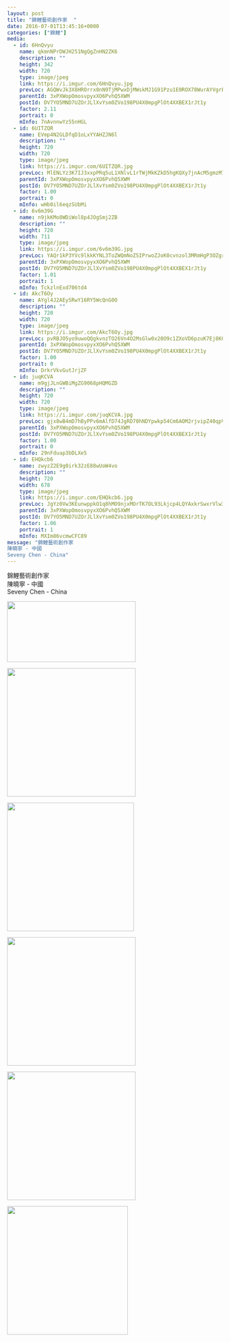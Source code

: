 ```yaml
---
layout: post
title: "錦鯉藝術創作家  " 
date: 2016-07-01T13:45:16+0000 
categories: ["錦鯉"] 
media:
  - id: 6HnQvyu
    name: qkmnNPrDWJH251NgQgZnHN2ZK6
    description: ""   
    height: 342
    width: 720
    type: image/jpeg
    link: https://i.imgur.com/6HnQvyu.jpg
    prevLoc: AGQWvJk3X8HROrrx0nN9TjMPwxDjMWskMJ1G91Pzu1E0ROX78WurAYVgrBrMiLXW9E4AwgIDZk6g5PW7Sy36AZ4BBKuEGLEok2yAu6w112xGA7HKG82JLg8gtrR49p207BH3kzKBo1JrHxq6NOl3GXtAjMQjE5LGs186PANNjrHNgD2Kk33jSvLk0XvY2nfx22pLyBvQhBJq56pKQXuDmYGjRm3JI8GyP33OEnswqYNX8Bm5fmZPKpgPqMc5Q8DzkrvX
    parentId: 3xPXWopOmosvpyxXO6PvhQ5XWM
    postId: DV7YO5MND7UZOrJLlXvYsm0ZVo198PU4X0mpgPlOt4XXBEX1rJt1y
    factor: 2.11
    portrait: 0
    mInfo: 7nAvnnwYz55nHGL
  - id: 6UITZQR
    name: EVmp4N2GLDfqD1oLxYYAHZJN6l
    description: ""   
    height: 720
    width: 720
    type: image/jpeg
    link: https://i.imgur.com/6UITZQR.jpg
    prevLoc: MlENLYz3K7IJ3xxpPRq5uL1XNlvL1rTWjMkKZkD5hgKQXy7jnAcM5gmzM7MDcg2LYGk2G2HyNY0K5EYQS5G8A3PkDXizlBkZx33mfA4Q7r7mnOf2zzjplLVRCOVVrPoq3NSRWrOj58xYspG0J5ZyynUJ7jRL1xoBHXgOWozZo1TmZoER6qVZFBkEXy8gzKImwEkZW3jzckL2vzLYZpHRJ2jxMwnxh0Eq80xVZ8UM259lGDRgt4KGoY
    parentId: 3xPXWopOmosvpyxXO6PvhQ5XWM
    postId: DV7YO5MND7UZOrJLlXvYsm0ZVo198PU4X0mpgPlOt4XXBEX1rJt1y
    factor: 1.00
    portrait: 0
    mInfo: wHb0il6eqzSUbMi
  - id: 6v6m39G
    name: n9jkKMo8WDiWol8p4JOgSmj2ZB
    description: ""   
    height: 720
    width: 711
    type: image/jpeg
    link: https://i.imgur.com/6v6m39G.jpg
    prevLoc: YAQr1kP3YVc9lkkKYNL3ToZWQmNoZ5IPrwoZJoK0cvnzol3MRmHgP3OZgrgLTPGLRq07M4uWMK85mzVQf8DvNmo80Mfor7KKzKYluLD33gZoOvH9rKWKQQ3LtQooVN5oPDhN6AoN0DJvukN7NZMvq3CxwXBGZP55U4Pr9BKKV1S7gxm2q55JT75pBN7G21TjMX3DGQ8GIQWZ8PWKx0cj2WBrxMGmSml9GmoJEzs0XL22OggPhYq30Gm3E6C4Xr8NrP98
    parentId: 3xPXWopOmosvpyxXO6PvhQ5XWM
    postId: DV7YO5MND7UZOrJLlXvYsm0ZVo198PU4X0mpgPlOt4XXBEX1rJt1y
    factor: 1.01
    portrait: 1
    mInfo: TckzlnExd706td4
  - id: AkcT6Oy
    name: AYgl4J2AEySRwY16RY5WcQnG0O
    description: ""   
    height: 720
    width: 720
    type: image/jpeg
    link: https://i.imgur.com/AkcT6Oy.jpg
    prevLoc: pvRBJO5yo9uwoQQgkvnzTO26Vn4O2MsGlw0x20O9c1ZXoVD6pzuK7Ej8K0KDczko0NlngQFKRy83MAlLSkwDQYZEMQsm94oJ06PQI4ENN8R0wDSroQ1kW8pzUQPozy7p2jtR293Bm8qGSkAYM6vPRjIoX9nWY0x3cmw0zZ88ODH72RVY5119T9xjM791JQCJjzXvDDR8H1jKyzwQqoTAwMnGKk5Ah1gr2zKVJnfkWBByOz3wHqWBRmwB2yIwOpn0mpzr
    parentId: 3xPXWopOmosvpyxXO6PvhQ5XWM
    postId: DV7YO5MND7UZOrJLlXvYsm0ZVo198PU4X0mpgPlOt4XXBEX1rJt1y
    factor: 1.00
    portrait: 0
    mInfo: DrkrVkvGutJrjZF
  - id: juqKCVA
    name: m9gjJLnGWBiMgZG9068pHQMGZD
    description: ""   
    height: 720
    width: 720
    type: image/jpeg
    link: https://i.imgur.com/juqKCVA.jpg
    prevLoc: gjx8wB4mD7hByPPv6mAlfD74JgRD70hNDYpwkp54Cm6AOM2rjvipZ40qpVpWhRyQMV0L24sOLNJz1K3GiPnqm2R99oFp14Rv6YE1S71ooDZn3DTVQKZv40G9HQwr3AywJDcpxQYEjXj4u6po7xvkW0cpgXP6g1W5Tq6QxOGGmyuXzKRwrZZGSBW5pnB1jWtWpokRBJRRhPKZmjW23OCygGomOA1EtQMv9oZlvBiWmDzOMjpPTmk5Wj35p2cQJxZy1gDR
    parentId: 3xPXWopOmosvpyxXO6PvhQ5XWM
    postId: DV7YO5MND7UZOrJLlXvYsm0ZVo198PU4X0mpgPlOt4XXBEX1rJt1y
    factor: 1.00
    portrait: 0
    mInfo: 29nFduap3bDLXe5
  - id: EHQkcb6
    name: zwyzZ2E9g0irk32zE88wUoW4vo
    description: ""   
    height: 720
    width: 678
    type: image/jpeg
    link: https://i.imgur.com/EHQkcb6.jpg
    prevLoc: JgYz0Vw3KEunwppkO1q8hMO9njxMOrTK7OL93Lkjcp4LQYAxkrSwxrVlw3wXIwyBzK1LJQF1E9J3Nm56tvg1Mj9Z3gCxRmyn8rn0HrXVVYk9GBUJY7wL9jAAfDVVy4nlRvIvyjZ21m2zhYRNX3VzPocJBq8jkG6LspM4Q68qN9SX2j6JxX4NTLKjW1mgXxu53Bq1jKRwHJvNNY503Qs8oK2qMLgjC2Vl6Z19Amhjl8Om4x92hygQOvxVK1i5npXgnzn
    parentId: 3xPXWopOmosvpyxXO6PvhQ5XWM
    postId: DV7YO5MND7UZOrJLlXvYsm0ZVo198PU4X0mpgPlOt4XXBEX1rJt1y
    factor: 1.06
    portrait: 1
    mInfo: MXIm86vcmwCFC89
message: "錦鯉藝術創作家  
陳曉寧 - 中國  
Seveny Chen - China"
---
```


錦鯉藝術創作家  
陳曉寧 - 中國  
Seveny Chen - China


[//]: #media:  
<a href="https://i.imgur.com/6HnQvyu.jpg"><img src="https://i.imgur.com/6HnQvyu.jpg" height="142" width="300" /></a> 
  

<a href="https://i.imgur.com/6UITZQR.jpg"><img src="https://i.imgur.com/6UITZQR.jpg" height="300" width="300" /></a> 
  

<a href="https://i.imgur.com/6v6m39G.jpg"><img src="https://i.imgur.com/6v6m39G.jpg" height="300" width="296" /></a> 
  

<a href="https://i.imgur.com/AkcT6Oy.jpg"><img src="https://i.imgur.com/AkcT6Oy.jpg" height="300" width="300" /></a> 
  

<a href="https://i.imgur.com/juqKCVA.jpg"><img src="https://i.imgur.com/juqKCVA.jpg" height="300" width="300" /></a> 
  

<a href="https://i.imgur.com/EHQkcb6.jpg"><img src="https://i.imgur.com/EHQkcb6.jpg" height="300" width="282" /></a> 
 
